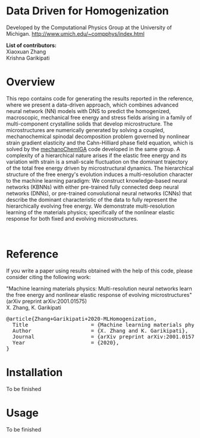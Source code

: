 <B>Data Driven for Homogenization</B> <br>
=======================================================================

Developed by the Computational Physics Group at the University of Michigan. 
http://www.umich.edu/~compphys/index.html <br>

<B>List of contributors:</B> <br>
Xiaoxuan Zhang <br>
Krishna Garikipati <br>

<B>Overview</B> <br>
=======================================================================
This repo contains code for generating the results reported in the reference, where we present a data-driven approach, which combines advanced neural network (NN) models with DNS to predict the homogenized, macroscopic, mechanical free energy and stress fields arising in a family of multi-component crystalline solids that develop microstructure. The microstructures are numerically generated by solving a coupled, mechanochemical spinodal decomposition problem governed by nonlinear strain gradient elasticity and the Cahn-Hilliard phase field equation, which is solved by the <a href="https://github.com/mechanoChem/mechanoChemIGA">mechanoChemIGA</a> code developed in the same group. A complexity of a hierarchical nature arises if the elastic free energy and its variation with strain is a small-scale fluctuation on the dominant trajectory of the total free energy driven by microstructural dynamics. The hierarchical structure of the free energy's evolution induces a multi-resolution character to the machine learning paradigm: We construct knowledge-based neural networks (KBNNs) with either pre-trained fully connected deep neural networks (DNNs), or pre-trained convolutional neural networks (CNNs) that describe the dominant characteristic of the data to fully represent the hierarchically evolving free energy. We demonstrate multi-resolution learning of the materials physics; specifically of the nonlinear elastic response for both fixed and evolving microstructures.

<br>

<B>Reference</B>
=======================================================================
If you write a paper using results obtained with the help of this code,  please consider citing the following work: <br>

"Machine learning materials physics: Multi-resolution  neural networks learn the free energy and nonlinear elastic response of evolving microstructures" (arXiv preprint arXiv:2001.01575) <br>
X. Zhang, K. Garikipati  <br>

<pre>
@article{Zhang+Garikipati+2020-MLHomogenization,
  Title                    = {Machine learning materials physics: Multi-resolution  neural networks learn the free energy and nonlinear elastic response of evolving microstructures},
  Author                   = {X. Zhang and K. Garikipati},
  Journal                  = {arXiv preprint arXiv:2001.01575},
  Year                     = {2020},
}
</pre>

<B>Installation</B>
=======================================================================
To be finished

<B>Usage</B>
=======================================================================
To be finished
